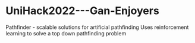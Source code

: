 # UniHack2022---Gan-Enjoyers
Pathfinder - scalable solutions for artificial pathfinding
Uses reinforcement learning to solve a top down pathfinding problem
